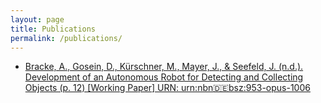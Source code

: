 ```yaml
---
layout: page
title: Publications
permalink: /publications/
---
```


* [Bracke, A., Gosein, D., Kürschner, M., Mayer, J., & Seefeld, J. (n.d.). Development of an Autonomous Robot for Detecting and Collecting Objects (p. 12) [Working Paper] URN: urn:nbn:de:bsz:953-opus-1006](https://nbn-resolving.org/urn:nbn:de:bsz:953-opus-1006)